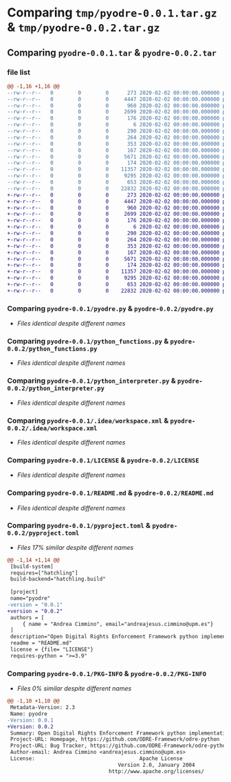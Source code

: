 # Comparing `tmp/pyodre-0.0.1.tar.gz` & `tmp/pyodre-0.0.2.tar.gz`

## Comparing `pyodre-0.0.1.tar` & `pyodre-0.0.2.tar`

### file list

```diff
@@ -1,16 +1,16 @@
--rw-r--r--   0        0        0      273 2020-02-02 00:00:00.000000 pyodre-0.0.1/interpreters.py
--rw-r--r--   0        0        0     4447 2020-02-02 00:00:00.000000 pyodre-0.0.1/pyodre.py
--rw-r--r--   0        0        0      960 2020-02-02 00:00:00.000000 pyodre-0.0.1/python_functions.py
--rw-r--r--   0        0        0     2699 2020-02-02 00:00:00.000000 pyodre-0.0.1/python_interpreter.py
--rw-r--r--   0        0        0      176 2020-02-02 00:00:00.000000 pyodre-0.0.1/.idea/.gitignore
--rw-r--r--   0        0        0        6 2020-02-02 00:00:00.000000 pyodre-0.0.1/.idea/.name
--rw-r--r--   0        0        0      290 2020-02-02 00:00:00.000000 pyodre-0.0.1/.idea/misc.xml
--rw-r--r--   0        0        0      264 2020-02-02 00:00:00.000000 pyodre-0.0.1/.idea/modules.xml
--rw-r--r--   0        0        0      353 2020-02-02 00:00:00.000000 pyodre-0.0.1/.idea/pyodre.iml
--rw-r--r--   0        0        0      167 2020-02-02 00:00:00.000000 pyodre-0.0.1/.idea/vcs.xml
--rw-r--r--   0        0        0     5671 2020-02-02 00:00:00.000000 pyodre-0.0.1/.idea/workspace.xml
--rw-r--r--   0        0        0      174 2020-02-02 00:00:00.000000 pyodre-0.0.1/.idea/inspectionProfiles/profiles_settings.xml
--rw-r--r--   0        0        0    11357 2020-02-02 00:00:00.000000 pyodre-0.0.1/LICENSE
--rw-r--r--   0        0        0     9295 2020-02-02 00:00:00.000000 pyodre-0.0.1/README.md
--rw-r--r--   0        0        0      653 2020-02-02 00:00:00.000000 pyodre-0.0.1/pyproject.toml
--rw-r--r--   0        0        0    22832 2020-02-02 00:00:00.000000 pyodre-0.0.1/PKG-INFO
+-rw-r--r--   0        0        0      273 2020-02-02 00:00:00.000000 pyodre-0.0.2/interpreters.py
+-rw-r--r--   0        0        0     4447 2020-02-02 00:00:00.000000 pyodre-0.0.2/pyodre.py
+-rw-r--r--   0        0        0      960 2020-02-02 00:00:00.000000 pyodre-0.0.2/python_functions.py
+-rw-r--r--   0        0        0     2699 2020-02-02 00:00:00.000000 pyodre-0.0.2/python_interpreter.py
+-rw-r--r--   0        0        0      176 2020-02-02 00:00:00.000000 pyodre-0.0.2/.idea/.gitignore
+-rw-r--r--   0        0        0        6 2020-02-02 00:00:00.000000 pyodre-0.0.2/.idea/.name
+-rw-r--r--   0        0        0      290 2020-02-02 00:00:00.000000 pyodre-0.0.2/.idea/misc.xml
+-rw-r--r--   0        0        0      264 2020-02-02 00:00:00.000000 pyodre-0.0.2/.idea/modules.xml
+-rw-r--r--   0        0        0      353 2020-02-02 00:00:00.000000 pyodre-0.0.2/.idea/pyodre.iml
+-rw-r--r--   0        0        0      167 2020-02-02 00:00:00.000000 pyodre-0.0.2/.idea/vcs.xml
+-rw-r--r--   0        0        0     5671 2020-02-02 00:00:00.000000 pyodre-0.0.2/.idea/workspace.xml
+-rw-r--r--   0        0        0      174 2020-02-02 00:00:00.000000 pyodre-0.0.2/.idea/inspectionProfiles/profiles_settings.xml
+-rw-r--r--   0        0        0    11357 2020-02-02 00:00:00.000000 pyodre-0.0.2/LICENSE
+-rw-r--r--   0        0        0     9295 2020-02-02 00:00:00.000000 pyodre-0.0.2/README.md
+-rw-r--r--   0        0        0      653 2020-02-02 00:00:00.000000 pyodre-0.0.2/pyproject.toml
+-rw-r--r--   0        0        0    22832 2020-02-02 00:00:00.000000 pyodre-0.0.2/PKG-INFO
```

### Comparing `pyodre-0.0.1/pyodre.py` & `pyodre-0.0.2/pyodre.py`

 * *Files identical despite different names*

### Comparing `pyodre-0.0.1/python_functions.py` & `pyodre-0.0.2/python_functions.py`

 * *Files identical despite different names*

### Comparing `pyodre-0.0.1/python_interpreter.py` & `pyodre-0.0.2/python_interpreter.py`

 * *Files identical despite different names*

### Comparing `pyodre-0.0.1/.idea/workspace.xml` & `pyodre-0.0.2/.idea/workspace.xml`

 * *Files identical despite different names*

### Comparing `pyodre-0.0.1/LICENSE` & `pyodre-0.0.2/LICENSE`

 * *Files identical despite different names*

### Comparing `pyodre-0.0.1/README.md` & `pyodre-0.0.2/README.md`

 * *Files identical despite different names*

### Comparing `pyodre-0.0.1/pyproject.toml` & `pyodre-0.0.2/pyproject.toml`

 * *Files 17% similar despite different names*

```diff
@@ -1,14 +1,14 @@
 [build-system]
 requires=["hatchling"]
 build-backend="hatchling.build"
 
 [project]
 name="pyodre"
-version = "0.0.1"
+version = "0.0.2"
 authors = [
     { name = "Andrea Cimmino", email="andreajesus.cimmino@upm.es"}
 ]
 description="Open Digital Rights Enforcement Framework python implementation"
 readme = "README.md"
 license = {file= "LICENSE"}
 requires-python = ">=3.9"
```

### Comparing `pyodre-0.0.1/PKG-INFO` & `pyodre-0.0.2/PKG-INFO`

 * *Files 0% similar despite different names*

```diff
@@ -1,10 +1,10 @@
 Metadata-Version: 2.3
 Name: pyodre
-Version: 0.0.1
+Version: 0.0.2
 Summary: Open Digital Rights Enforcement Framework python implementation
 Project-URL: Homepage, https://github.com/ODRE-Framework/odre-python
 Project-URL: Bug Tracker, https://github.com/ODRE-Framework/odre-python/issues
 Author-email: Andrea Cimmino <andreajesus.cimmino@upm.es>
 License:                                  Apache License
                                    Version 2.0, January 2004
                                 http://www.apache.org/licenses/
```

